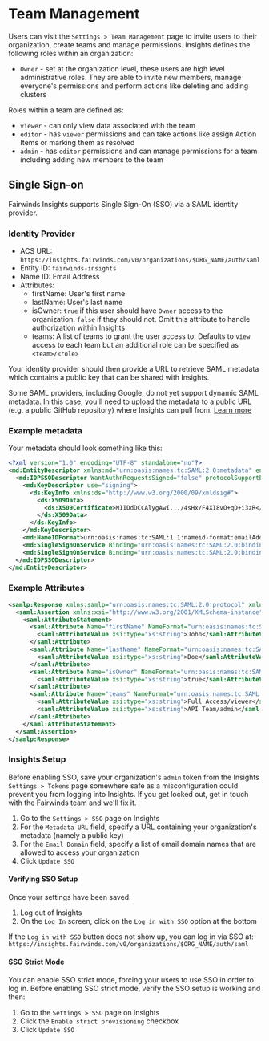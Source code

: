 # Team Management
Users can visit the `Settings > Team Management` page to invite users to their organization, create teams and manage permissions.
Insights defines the following roles within an organization:

* `Owner` - set at the organization level, these users are high level administrative roles. They are able to invite new members, manage everyone's permissions and perform actions like deleting and adding clusters 

Roles within a team are defined as:
* `viewer` - can only view data associated with the team
* `editor` - has `viewer` permissions and can take actions like assign Action Items or marking them as resolved
* `admin` - has `editor` permissions and can manage permissions for a team including adding new members to the team

## Single Sign-on
Fairwinds Insights supports Single Sign-On (SSO) via a SAML identity provider.

### Identity Provider
* ACS URL: `https://insights.fairwinds.com/v0/organizations/$ORG_NAME/auth/saml`
* Entity ID: `fairwinds-insights`
* Name ID: Email Address
* Attributes:
  * firstName: User's first name
  * lastName: User's last name
  * isOwner: `true` if this user should have `Owner` access to the organization. `false` if they should not. Omit this attribute to handle authorization within Insights
  * teams: A list of teams to grant the user access to. Defaults to `view` access to each team but an additional role can be specified as `<team>/<role>`

Your identity provider should then provide a URL to retrieve SAML metadata
which contains a public key that can be shared with Insights.

Some SAML providers, including Google, do not yet support dynamic SAML metadata.
In this case, you'll need to upload the metadata to a public
URL (e.g. a public GitHub repository) where Insights can pull from.
[Learn more](https://en.wikipedia.org/wiki/SAML_metadata#Metadata-driven_interoperability)

### Example metadata
Your metadata should look something like this:
```xml
<?xml version="1.0" encoding="UTF-8" standalone="no"?>
<md:EntityDescriptor xmlns:md="urn:oasis:names:tc:SAML:2.0:metadata" entityID="https://accounts.google.com/o/saml2?idpid=C0420sfkv" validUntil="2024-03-10T21:16:30.000Z">
  <md:IDPSSODescriptor WantAuthnRequestsSigned="false" protocolSupportEnumeration="urn:oasis:names:tc:SAML:2.0:protocol">
    <md:KeyDescriptor use="signing">
      <ds:KeyInfo xmlns:ds="http://www.w3.org/2000/09/xmldsig#">
        <ds:X509Data>
          <ds:X509Certificate>MIIDdDCCAlygAwI.../4sHx/F4XI8vO+qD+i3zR</ds:X509Certificate>
        </ds:X509Data>
      </ds:KeyInfo>
    </md:KeyDescriptor>
    <md:NameIDFormat>urn:oasis:names:tc:SAML:1.1:nameid-format:emailAddress</md:NameIDFormat>
    <md:SingleSignOnService Binding="urn:oasis:names:tc:SAML:2.0:bindings:HTTP-Redirect" Location="https://accounts.google.com/o/saml2/idp?idpid=C0420sfkv"/>
    <md:SingleSignOnService Binding="urn:oasis:names:tc:SAML:2.0:bindings:HTTP-POST" Location="https://accounts.google.com/o/saml2/idp?idpid=C0420sfkv"/>
  </md:IDPSSODescriptor>
</md:EntityDescriptor>
```

### Example Attributes
```xml
<samlp:Response xmlns:samlp="urn:oasis:names:tc:SAML:2.0:protocol" xmlns:saml="urn:oasis:names:tc:SAML:2.0:assertion" ID="_8e8dc5f69a98cc4c1ff3427e5ce34606fd672f91e6" Version="2.0" IssueInstant="2014-07-17T01:01:48Z" Destination="http://sp.example.com/demo1/index.php?acs" InResponseTo="ONELOGIN_4fee3b046395c4e751011e97f8900b5273d56685">
  <saml:Assertion xmlns:xsi="http://www.w3.org/2001/XMLSchema-instance" xmlns:xs="http://www.w3.org/2001/XMLSchema" ID="_d71a3a8e9fcc45c9e9d248ef7049393fc8f04e5f75" Version="2.0" IssueInstant="2014-07-17T01:01:48Z">
    <saml:AttributeStatement>
      <saml:Attribute Name="firstName" NameFormat="urn:oasis:names:tc:SAML:2.0:attrname-format:basic">
        <saml:AttributeValue xsi:type="xs:string">John</saml:AttributeValue>
      </saml:Attribute>
      <saml:Attribute Name="lastName" NameFormat="urn:oasis:names:tc:SAML:2.0:attrname-format:basic">
        <saml:AttributeValue xsi:type="xs:string">Doe</saml:AttributeValue>
      </saml:Attribute>
      <saml:Attribute Name="isOwner" NameFormat="urn:oasis:names:tc:SAML:2.0:attrname-format:basic">
        <saml:AttributeValue xsi:type="xs:string">true</saml:AttributeValue>
      </saml:Attribute>
      <saml:Attribute Name="teams" NameFormat="urn:oasis:names:tc:SAML:2.0:attrname-format:basic">
        <saml:AttributeValue xsi:type="xs:string">Full Access/viewer</saml:AttributeValue>
        <saml:AttributeValue xsi:type="xs:string">API Team/admin</saml:AttributeValue>
      </saml:Attribute>
    </saml:AttributeStatement>
  </saml:Assertion>
</samlp:Response>
```

### Insights Setup
Before enabling SSO, save your organization's `admin` token from the Insights `Settings > Tokens` page somewhere safe as a
misconfiguration could prevent you from logging into Insights. If you get locked out, get in touch with the
Fairwinds team and we'll fix it.

1. Go to the `Settings > SSO` page on Insights
2. For the `Metadata URL` field, specify a URL containing your organization's metadata (namely a public key)
3. For the `Email Domain` field, specify a list of email domain names that are allowed to access your organization
4. Click `Update SSO`

#### Verifying SSO Setup
Once your settings have been saved:
1. Log out of Insights 
2. On the `Log In` screen, click on the `Log in with SSO` option at the bottom

If the `Log in with SSO` button does not show up, you can log in via SSO at:
`https://insights.fairwinds.com/v0/organizations/$ORG_NAME/auth/saml`

#### SSO Strict Mode
You can enable SSO strict mode, forcing your users to use SSO in order to log in. Before enabling SSO strict mode,
verify the SSO setup is working and then:
1. Go to the `Settings > SSO` page on Insights
2. Click the `Enable strict provisioning` checkbox
3. Click `Update SSO`
